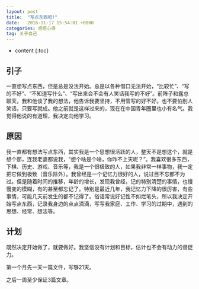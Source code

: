 ```yaml
---
layout: post
title:  "写点东西吧!"
date:   2016-11-17 15:54:01 +0800
categories: 感悟心得
tag: 关于自己
---
```


* content
{:toc}

引子
---------
一直想写点东西，但是总是没法开始。总是以各种借口无法开始，“比较忙”、“写的不好”、“不知道写什么”、“写出来会不会有人笑话我写的不好”。前阵子和露总聊天，我和他谈了我的想法，他告诉我要坚持，不用管写的好不好。也不要怕别人笑话，只要写就成。他之前就是这样过来的，现在在中国青年圈里也小有名气。我觉得他说的有道理，我决定向他学习。

原因
---------
我一直都有想法写点东西，其实我是一个思想很活跃的人，整天不是想这个，就是想个那，连我老婆都说我，“想个啥是个啥，你咋不上天呢？”。我喜欢很多东西，下棋、历史、游戏、音乐等，我是一个很极致的人，如果我非常一样事物，我一定把它做到极致（音乐除外）。我曾经是一个记忆力很好的人，说过目不忘都不为过。但是随着时间的推移，年龄的增长，发现我曾经，记的特别清楚的事情，也慢慢变的模糊，有的甚至都忘记了。特别是最近几年，我记忆力下降的很厉害，有些事情，可能几天前发生的都不记得了。俗话常说好记性不如烂笔头，所以我决定开始写点东西，记录我身边的点点滴滴，写写我家庭、工作、学习的过期中，遇到的思想、经常、想法等。

计划
---------
既然决定开始做了，就要做好。我坚信没有计划和目标，估计也不会有动力的督促力。

第一个月先一天一篇文件，写够21天。

之后一周至少保证3篇文章。